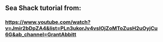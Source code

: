## Sea Shack tutorial from:

### https://www.youtube.com/watch?v=Jmir2bDpZA4&list=PLn3ukorJv4vsIOjZoMToZusH2uOyjCu6G&ab_channel=GrantAbbitt